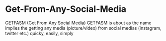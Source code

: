 # Get-From-Any-Social-Media
GETFASM (Get From Any Social Media)
GETFASM is about as the name implies the getting any media (picture/video) from social medias (instagram, twitter etc.) quicky, easily, simply
